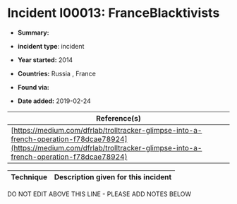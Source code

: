 # Incident I00013: FranceBlacktivists

* **Summary:** 

* **incident type**: incident

* **Year started:** 2014

* **Countries:** Russia , France

* **Found via:** 

* **Date added:** 2019-02-24


| Reference(s) |
| --------- |
| [https://medium.com/dfrlab/trolltracker-glimpse-into-a-french-operation-f78dcae78924](https://medium.com/dfrlab/trolltracker-glimpse-into-a-french-operation-f78dcae78924) |

 

| Technique | Description given for this incident |
| --------- | ------------------------- |


DO NOT EDIT ABOVE THIS LINE - PLEASE ADD NOTES BELOW